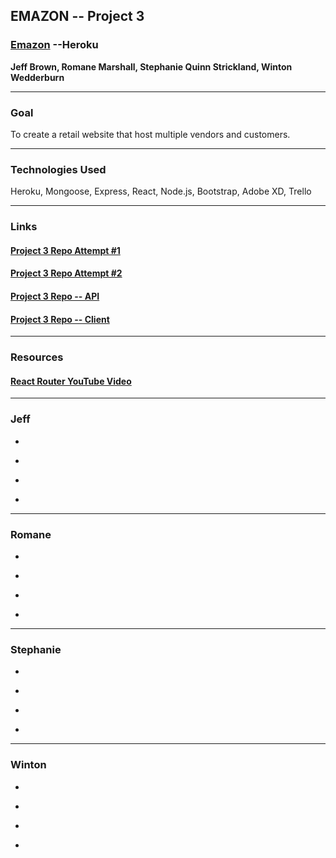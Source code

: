 ## **EMAZON -- Project 3**
### **[Emazon](https://emazon-client.herokuapp.com/)** --Heroku

**Jeff Brown, Romane Marshall, Stephanie Quinn Strickland, Winton Wedderburn**
___

### **Goal** 
To create a retail website that host multiple vendors and customers.

___

### **Technologies Used** 
Heroku, Mongoose, Express, React, Node.js, Bootstrap, Adobe XD, Trello
___

### **Links**

#### [**Project 3 Repo Attempt #1**](https://github.com/jbrown7407/Project3)
#### [**Project 3 Repo Attempt #2**](https://github.com/jbrown7407/EmazonB)
#### [**Project 3 Repo -- API**](https://github.com/jbrown7407/Project3API)
#### [**Project 3 Repo -- Client**](https://github.com/jbrown7407/Product3Client)
___

### **Resources**
#### **[React Router YouTube Video](https://www.youtube.com/watch?v=Law7wfdg_ls)**
___
### **Jeff**
<!-- What was the most surprising aspect of working in a group/a thing (or things) you didn’t anticipate? -->
*
<!-- Explain a key feature you worked on. -->
*
<!-- Explain a technical challenge you came across. Was it solved? How? -->
*
<!-- Explain what improvements you would make for version 2.0. -->
*
___
### **Romane**
<!-- What went well for your group? -->
*
<!-- Explain a key feature you worked on. -->
*
<!-- Explain a technical challenge you came across. Was it solved? How? -->
*
<!-- Explain what improvements you would make for version 2.0. -->
*
___
### **Stephanie**
<!-- What was your group's biggest struggle? -->
*
<!-- Explain a key feature you worked on. -->
*
<!-- Explain a technical challenge you came across. Was it solved? How? -->
*
<!-- Explain what improvements you would make for version 2.0. -->
*
___
### **Winton**
<!-- What was the most useful tool that your group relied on the most? -->
*
<!-- Explain a key feature you worked on. -->
*
<!-- Explain a technical challenge you came across. Was it solved? How? -->
*
<!-- Explain what improvements you would make for version 2.0. -->
*

